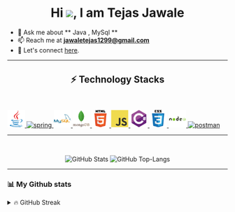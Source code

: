 <h1 align="center">Hi <img src="https://raw.githubusercontent.com/MartinHeinz/MartinHeinz/master/wave.gif" width="30px">, I am Tejas Jawale</h1>

- 💬 Ask me about ** Java , MySql **
- 📫 Reach me at **jawaletejas1299@gmail.com**
- 🎉 Let's connect [here](https://www.linkedin.com/in/tejas-jawale-05615b160/).

<!-- - 📫 How to reach me **jawaletejas1299@gmail.com** -->

<hr>
<h2 align="center"> ⚡️ Technology Stacks </h2>
<br>
<p align="left"> 
<a href="https://www.java.com" target="_blank" rel="noreferrer"> <img src="https://raw.githubusercontent.com/devicons/devicon/master/icons/java/java-original.svg" alt="java" width="40" height="40"/> </a> 
<a href="https://spring.io/" target="_blank" rel="noreferrer"> <img src="https://www.vectorlogo.zone/logos/springio/springio-icon.svg" alt="spring" width="40" height="40"/> </a> 
<a href="https://www.mysql.com/" target="_blank" rel="noreferrer"> <img src="https://raw.githubusercontent.com/devicons/devicon/master/icons/mysql/mysql-original-wordmark.svg" alt="mysql" width="40" height="40"/> </a>
<a href="https://www.mongodb.com/" target="_blank" rel="noreferrer"> <img src="https://raw.githubusercontent.com/devicons/devicon/master/icons/mongodb/mongodb-original-wordmark.svg" alt="mongodb" width="40" height="40"/> </a>
<a href="https://www.w3.org/html/" target="_blank" rel="noreferrer"> <img src="https://raw.githubusercontent.com/devicons/devicon/master/icons/html5/html5-original-wordmark.svg" alt="html5" width="40" height="40"/> </a>  
<a href="https://developer.mozilla.org/en-US/docs/Web/JavaScript" target="_blank" rel="noreferrer"> <img src="https://raw.githubusercontent.com/devicons/devicon/master/icons/javascript/javascript-original.svg" alt="javascript" width="40" height="40"/> </a> 
<a href="https://www.w3schools.com/cs/" target="_blank" rel="noreferrer"> <img src="https://raw.githubusercontent.com/devicons/devicon/master/icons/csharp/csharp-original.svg" alt="csharp" width="40" height="40"/> </a> 
<a href="https://www.w3schools.com/css/" target="_blank" rel="noreferrer"> <img src="https://raw.githubusercontent.com/devicons/devicon/master/icons/css3/css3-original-wordmark.svg" alt="css3" width="40" height="40"/> </a>
<a href="https://nodejs.org" target="_blank" rel="noreferrer"><img src="https://raw.githubusercontent.com/devicons/devicon/master/icons/nodejs/nodejs-original-wordmark.svg" alt="nodejs" width="40" height="40"/> </a> 
<a href="https://postman.com" target="_blank" rel="noreferrer"><img src="https://www.vectorlogo.zone/logos/getpostman/getpostman-icon.svg" alt="postman" width="40" height="40"/> </a>
</p>

<hr>
  

<br />

<!-- GitHub Readme Streak Stats & Most used languages - https://github.com/coding-geek21/github-readme-streak-stats -->

<p align="center">
<img src="https://github-readme-stats.vercel.app/api?username=TEJAS12Oct&show_icons=true&theme=jolly" alt="GitHub Stats" align="center" width="48%" />
  <img src="https://github-readme-stats.vercel.app/api/top-langs/?username=TEJAS12Oct&layout=compact&theme=jolly&langs_count=10" alt="GitHub Top-Langs" align="center" width="40%" />
 </p>

<hr>

### 📊 My Github stats

<details>
  <summary>🔥 GitHub Streak</summary>
  <br/>
   <a href="https://github.com/TEJAS12Oct/github-readme-streak-stats">
   <img title="🔥 Get streak stats for your profile at git.io/streak-stats" alt="Tejas's streak" src="https://github-readme-streak-stats.herokuapp.com/?user=TEJAS12Oct&theme=jolly&hide_border=true"/>
  </a>
  <br/>
</details>
<!--
<details>
   <summary>:chart_with_upwards_trend: Contribution Graph </summary>
   <br/>
   <a href="https://github.com/TEJAS12Oct/github-readme-activity-graph"><img alt="Tejas's Activity Graph" src="https://activity-graph.herokuapp.com/graph?username=TEJAS12Oct&bg_color=1F222E&color=F8D866&line=F85D7F&point=FFFFFF&hide_border=true" /></a>
</details> -->

<!--
**TEJAS12Oct/TEJAS12Oct** is a ✨ _special_ ✨ repository because its `README.md` (this file) appears on your GitHub profile.

Here are some ideas to get you started:

- 🔭 I’m currently working on ...
- 🌱 I’m currently learning ...
- 👯 I’m looking to collaborate on ...
- 🤔 I’m looking for help with ...
- 💬 Ask me about ...
- 📫 How to reach me: ...
- 😄 Pronouns: ...
- ⚡ Fun fact: ...
-->
